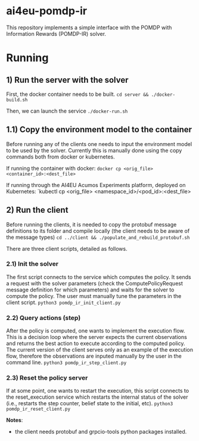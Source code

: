 # ai4eu-pomdp-ir

This repository implements a simple interface with the POMDP with Information Rewards (POMDP-IR) solver.

# Running
## 1) Run the server with the solver
First, the docker container needs to be built.
`cd server && ./docker-build.sh`

Then, we can launch the service
`./docker-run.sh`

## 1.1) Copy the environment model to the container
Before running any of the clients one needs to input the environment model to be used by the solver. Currently this is manually done using the copy commands both from docker or kubernetes.

If running the container with docker:
`docker cp <orig_file> <container_id>:<dest_file>`

If running through the AI4EU Acumos Experiments platform, deployed on Kubernetes:
`kubectl cp <orig_file> <namespace_id>/<pod_id>:<dest_file>

## 2) Run the client
Before running the clients, it is needed to copy the protobuf message definitions to its folder and compile locally (the client needs to be aware of the message types)
`cd ../client && ./populate_and_rebuild_protobuf.sh`

There are three client scripts, detailed as follows.

### 2.1) Init the solver

The first script connects to the service which computes the policy. It sends a request with the solver parameters (check the ComputePolicyRequest message definition for which parameters) and waits for the solver to compute the policy. The user must manually tune the parameters in the client script.
`python3 pomdp_ir_init_client.py`

### 2.2) Query actions (step)

After the policy is computed, one wants to implement the execution flow. This is a decision loop where the server expects the current observations and returns the best action to execute according to the computed policy.
The current version of the client serves only as an example of the execution flow, therefore the observations are inputed manually by the user in the command line.
`python3 pomdp_ir_step_client.py`

### 2.3) Reset the policy server

If at some point, one wants to restart the execution, this script connects to the reset_execution service which restarts the internal status of the solver (i.e., restarts the step counter, belief state to the initial, etc).
`python3 pomdp_ir_reset_client.py`


**Notes**: 
- the client needs protobuf and grpcio-tools python packages installed.

